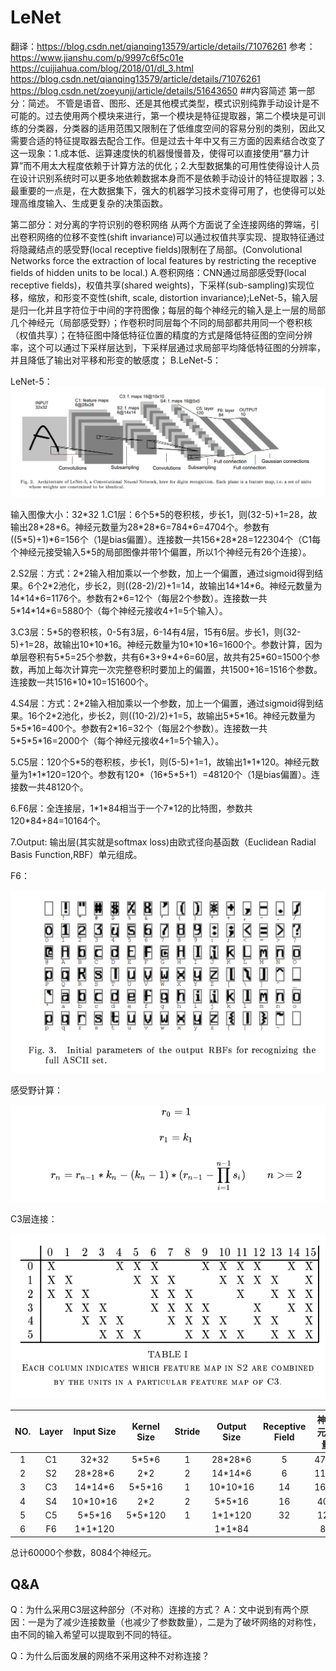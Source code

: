 # LeNet
翻译：https://blog.csdn.net/qianqing13579/article/details/71076261 
参考：https://www.jianshu.com/p/9997c6f5c01e 
https://cuijiahua.com/blog/2018/01/dl_3.html 
https://blog.csdn.net/qianqing13579/article/details/71076261 
https://blog.csdn.net/zoeyunjj/article/details/51643650 
##内容简述
第一部分：简述。 
不管是语音、图形、还是其他模式类型，模式识别纯靠手动设计是不可能的。过去使用两个模块来进行，第一个模块是特征提取器，第二个模块是可训练的分类器，分类器的适用范围又限制在了低维度空间的容易分别的类别，因此又需要合适的特征提取器去配合工作。但是过去十年中又有三方面的因素结合改变了这一现象：1.成本低、运算速度快的机器慢慢普及，使得可以直接使用“暴力计算”而不用太大程度依赖于计算方法的优化；2.大型数据集的可用性使得设计人员在设计识别系统时可以更多地依赖数据本身而不是依赖手动设计的特征提取器；3.最重要的一点是，在大数据集下，强大的机器学习技术变得可用了，也使得可以处理高维度输入、生成更复杂的决策函数。

第二部分：对分离的字符识别的卷积网络 
从两个方面说了全连接网络的弊端，引出卷积网络的位移不变性(shift invariance)可以通过权值共享实现、提取特征通过将隐藏结点的感受野(local receptive fields)限制在了局部。(Convolutional Networks force the extraction of local features by restricting the receptive fields of hidden units to be local.)
A.卷积网络：CNN通过局部感受野(local receptive fields)，权值共享(shared weights)，下采样(sub-sampling)实现位移，缩放，和形变不变性(shift, scale, distortion invariance);LeNet-5，输入层是归一化并且字符位于中间的字符图像；每层的每个神经元的输入是上一层的局部几个神经元（局部感受野）；作卷积时同层每个不同的局部都共用同一个卷积核（权值共享）；在特征图中降低特征位置的精度的方式是降低特征图的空间分辨率，这个可以通过下采样层达到，下采样层通过求局部平均降低特征图的分辨率，并且降低了输出对平移和形变的敏感度； 
B.LeNet-5：

LeNet-5：
![](./LeNet-5.png)

输入图像大小：32\*32
1.C1层：6个5\*5的卷积核，步长1，则(32-5)+1=28，故输出28\*28\*6。神经元数量为28\*28\*6=784\*6=4704个。参数有((5\*5)+1)\*6=156个（1是bias偏置）。连接数一共156\*28\*28=122304个（C1每个神经元接受输入5\*5的局部图像并带1个偏置，所以1个神经元有26个连接）。

2.S2层：方式：2\*2输入相加乘以一个参数，加上一个偏置，通过sigmoid得到结果。6个2\*2池化，步长2，则((28-2)/2)+1=14，故输出14\*14\*6。神经元数量为14\*14\*6=1176个。参数有2\*6=12个（每层2个参数）。连接数一共5\*14\*14\*6=5880个（每个神经元接收4+1=5个输入）。

3.C3层：5\*5的卷积核，0-5有3层，6-14有4层，15有6层。步长1，则(32-5)+1=28，故输出10\*10\*16。神经元数量为10\*10\*16=1600个。参数计算，因为单层卷积有5\*5=25个参数，共有6\*3+9\*4+6=60层，故共有25\*60=1500个参数，再加上每次计算完一次完整卷积时要加上的偏置，共1500+16=1516个参数。连接数一共1516\*10\*10=151600个。

4.S4层：方式：2\*2输入相加乘以一个参数，加上一个偏置，通过sigmoid得到结果。16个2\*2池化，步长2，则((10-2)/2)+1=5，故输出5\*5\*16。神经元数量为5\*5\*16=400个。参数有2\*16=32个（每层2个参数）。连接数一共5\*5\*5\*16=2000个（每个神经元接收4+1=5个输入）。

5.C5层：120个5\*5的卷积核，步长1，则(5-5)+1=1，故输出1\*1\*120。神经元数量为1\*1\*120=120个。参数有120\*（16\*5\*5+1）=48120个（1是bias偏置）。连接数一共48120个。

6.F6层：全连接层，1\*1\*84相当于一个7*12的比特图，参数共120\*84+84=10164个。

7.Output: 输出层(其实就是softmax loss)由欧式径向基函数（Euclidean Radial Basis Function,RBF）单元组成。

F6： 

![](./FC.png)

感受野计算： 

![](./Receptive_Field.png)

C3层连接： 

![](./feature_combined.png)

| NO. | Layer | Input Size | Kernel Size | Stride | Output Size | Receptive Field |       神经元数量      |     参数数量      |       连接数数量      |
|:----:|:----:|:----:|:----:|:----:|:----:|:----:|:----:|:----:|:----:|
|1    |C1     |32\*32      |      5\*5\*6|   1    |28\*28\*6    |        5       |           4704         |        156        |         122304        |
|2    |S2     |28\*28\*6   |      2\*2   |   2    |14\*14\*6    |        6       |           1176         |         12        |          5880         |
|3    |C3     |14\*14\*6   |     5\*5\*16|   1    |10\*10\*16   |        14      |           1600         |         1516      |         151600        |
|4    |S4     |10\*10\*16  |     2\*2    |   2    |5\*5\*16     |        16      |           400          |         32        |           2000        |
|5    |C5     |5\*5\*16    |  5\*5\*120  |   1    |1\*1\*120    |        32      |           120          |       48120       |           48120       |
|6    |F6     |1\*1\*120   |             |        |1\*1\*84     |                |           84           |       10164       |           10164       |

总计60000个参数，8084个神经元。

## Q&A
Q：为什么采用C3层这种部分（不对称）连接的方式？
A：文中说到有两个原因：一是为了减少连接数量（也减少了参数数量），二是为了破坏网络的对称性，由不同的输入希望可以提取到不同的特征。

Q：为什么后面发展的网络不采用这种不对称连接？